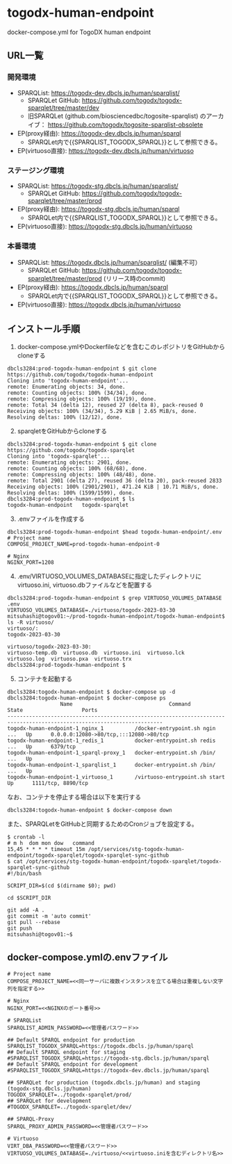 # togodx-human-endpoint
docker-compose.yml for TogoDX human endpoint

## URL一覧
### 開発環境
- SPARQList: https://togodx-dev.dbcls.jp/human/sparqlist/
  - SPARQLet GitHub: https://github.com/togodx/togodx-sparqlet/tree/master/dev
  - 旧SPARQLet (github.com/biosciencedbc/togosite-sparqlist) のアーカイブ： https://github.com/togodx/togosite-sparqlist-obsolete
- EP(proxy経由): https://togodx-dev.dbcls.jp/human/sparql
  - SPARQLet内で{{SPARQLIST_TOGODX_SPARQL}}として参照できる。
- EP(virtuoso直接): https://togodx-dev.dbcls.jp/human/virtuoso

### ステージング環境
- SPARQList: https://togodx-stg.dbcls.jp/human/sparqlist/
  - SPARQLet GitHub: https://github.com/togodx/togodx-sparqlet/tree/master/prod
- EP(proxy経由): https://togodx-stg.dbcls.jp/human/sparql
  - SPARQLet内で{{SPARQLIST_TOGODX_SPARQL}}として参照できる。
- EP(virtuoso直接): https://togodx-stg.dbcls.jp/human/virtuoso

### 本番環境
- SPARQList: https://togodx.dbcls.jp/human/sparqlist/ (編集不可）
  - SPARQLet GitHub: https://github.com/togodx/togodx-sparqlet/tree/master/prod (リリース時のcommit)
- EP(proxy経由):  https://togodx.dbcls.jp/human/sparql
  - SPARQLet内で{{SPARQLIST_TOGODX_SPARQL}}として参照できる。
- EP(virtuoso直接): https://togodx.dbcls.jp/human/virtuoso

## インストール手順
1. docker-compose.ymlやDockerfileなどを含むこのレポジトリをGitHubからcloneする
```
dbcls3284:prod-togodx-human-endpoint $ git clone https://github.com/togodx/togodx-human-endpoint
Cloning into 'togodx-human-endpoint'...
remote: Enumerating objects: 34, done.
remote: Counting objects: 100% (34/34), done.
remote: Compressing objects: 100% (19/19), done.
remote: Total 34 (delta 12), reused 27 (delta 8), pack-reused 0
Receiving objects: 100% (34/34), 5.29 KiB | 2.65 MiB/s, done.
Resolving deltas: 100% (12/12), done.
```
2. sparqletをGitHubからcloneする
```
dbcls3284:prod-togodx-human-endpoint $ git clone https://github.com/togodx/togodx-sparqlet
Cloning into 'togodx-sparqlet'...
remote: Enumerating objects: 2901, done.
remote: Counting objects: 100% (68/68), done.
remote: Compressing objects: 100% (48/48), done.
remote: Total 2901 (delta 27), reused 36 (delta 20), pack-reused 2833
Receiving objects: 100% (2901/2901), 471.24 KiB | 10.71 MiB/s, done.
Resolving deltas: 100% (1599/1599), done.
dbcls3284:prod-togodx-human-endpoint $ ls
togodx-human-endpoint	togodx-sparqlet
```
3. .envファイルを作成する
```
dbcls3284:prod-togodx-human-endpoint $head togodx-human-endpoint/.env
# Project name
COMPOSE_PROJECT_NAME=prod-togodx-human-endpoint-0

# Nginx
NGINX_PORT=1208
```
4. .env/VIRTUOSO_VOLUMES_DATABASEに指定したディレクトリにvirtuoso.ini, virtuoso.dbファイルなどを配置する
```
dbcls3284:prod-togodx-human-endpoint $ grep VIRTUOSO_VOLUMES_DATABASE .env
VIRTUOSO_VOLUMES_DATABASE=./virtuoso/togodx-2023-03-30
mitsuhashi@togov01:~/prod-togodx-human-endpoint/togodx-human-endpoint$ ls -R virtuoso/
virtuoso/:
togodx-2023-03-30

virtuoso/togodx-2023-03-30:
virtuoso-temp.db  virtuoso.db  virtuoso.ini  virtuoso.lck  virtuoso.log  virtuoso.pxa  virtuoso.trx
dbcls3284:prod-togodx-human-endpoint $
```
5. コンテナを起動する
```
dbcls3284:togodx-human-endpoint $ docker-compose up -d
dbcls3284:togodx-human-endpoint $ docker-compose ps
                 Name                               Command               State                   Ports
------------------------------------------------------------------------------------------------------------------------
togodx-human-endpoint-1_nginx_1          /docker-entrypoint.sh ngin ...   Up      0.0.0.0:12080->80/tcp,:::12080->80/tcp
togodx-human-endpoint-1_redis_1          docker-entrypoint.sh redis ...   Up      6379/tcp
togodx-human-endpoint-1_sparql-proxy_1   docker-entrypoint.sh /bin/ ...   Up
togodx-human-endpoint-1_sparqlist_1      docker-entrypoint.sh /bin/ ...   Up
togodx-human-endpoint-1_virtuoso_1       /virtuoso-entrypoint.sh start    Up      1111/tcp, 8890/tcp
```
なお、コンテナを停止する場合は以下を実行する
```
dbcls3284:togodx-human-endpoint $ docker-compose down
```
また、SPARQLetをGitHubと同期するためのCronジョブを設定する。
```
$ crontab -l
# m h  dom mon dow   command
15,45 * * * * timeout 15m /opt/services/stg-togodx-human-endpoint/togodx-sparqlet/togodx-sparqlet-sync-github
$ cat /opt/services/stg-togodx-human-endpoint/togodx-sparqlet/togodx-sparqlet-sync-github
#!/bin/bash

SCRIPT_DIR=$(cd $(dirname $0); pwd)

cd $SCRIPT_DIR

git add -A .
git commit -m 'auto commit'
git pull --rebase
git push
mitsuhashi@togov01:~$
```

## docker-compose.ymlの.envファイル
```
# Project name
COMPOSE_PROJECT_NAME=<<同一サーバに複数インスタンスを立てる場合は重複しない文字列を指定する>>

# Nginx
NGINX_PORT=<<NGINXのポート番号>>

# SPARQList
SPARQLIST_ADMIN_PASSWORD=<<管理者パスワード>>

## Default SPARQL endpoint for production
SPARQLIST_TOGODX_SPARQL=https://togodx.dbcls.jp/human/sparql
## Default SPARQL endpoint for staging
#SPARQLIST_TOGODX_SPARQL=https://togodx-stg.dbcls.jp/human/sparql
## Default SPARQL endpoint for development
#SPARQLIST_TOGODX_SPARQL=https://togodx-dev.dbcls.jp/human/sparql

## SPARQLet for production (togodx.dbcls.jp/human) and staging (togodx-stg.dbcls.jp/human)
TOGODX_SPARQLET=../togodx-sparqlet/prod/
## SPARQLet for development
#TOGODX_SPARQLET=../togodx-sparqlet/dev/

## SPARQL-Proxy
SPARQL_PROXY_ADMIN_PASSWORD=<<管理者パスワード>>

# Virtuoso
VIRT_DBA_PASSWORD=<<管理者パスワード>>
VIRTUOSO_VOLUMES_DATABASE=./virtuoso/<<virtuoso.iniを含むディレクトリ名>>
```
